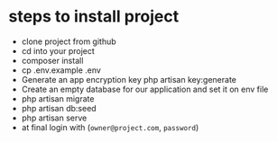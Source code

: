 # steps to install project 

- clone project from github 
- cd into your project
- composer install
- cp .env.example .env 
- Generate an app encryption key php artisan key:generate
- Create an empty database for our application and set it on env file
- php artisan migrate
- php artisan db:seed
- php artisan serve 
- at final login with (`owner@project.com`, `password`)

